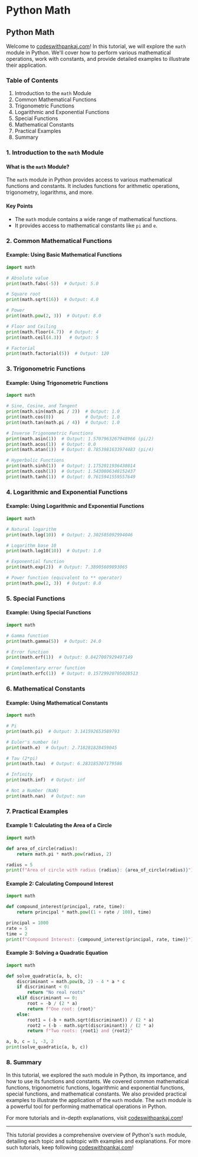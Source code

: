 # Python Math

## Python Math

Welcome to [codeswithpankaj.com](https://codeswithpankaj.com)! In this tutorial, we will explore the `math` module in Python. We'll cover how to perform various mathematical operations, work with constants, and provide detailed examples to illustrate their application.

### Table of Contents

1. Introduction to the `math` Module
2. Common Mathematical Functions
3. Trigonometric Functions
4. Logarithmic and Exponential Functions
5. Special Functions
6. Mathematical Constants
7. Practical Examples
8. Summary

### 1. Introduction to the `math` Module

#### What is the `math` Module?

The `math` module in Python provides access to various mathematical functions and constants. It includes functions for arithmetic operations, trigonometry, logarithms, and more.

#### Key Points

* The `math` module contains a wide range of mathematical functions.
* It provides access to mathematical constants like `pi` and `e`.

### 2. Common Mathematical Functions

#### Example: Using Basic Mathematical Functions

```python
import math

# Absolute value
print(math.fabs(-5))  # Output: 5.0

# Square root
print(math.sqrt(16))  # Output: 4.0

# Power
print(math.pow(2, 3))  # Output: 8.0

# Floor and Ceiling
print(math.floor(4.7))  # Output: 4
print(math.ceil(4.3))   # Output: 5

# Factorial
print(math.factorial(5))  # Output: 120
```

### 3. Trigonometric Functions

#### Example: Using Trigonometric Functions

```python
import math

# Sine, Cosine, and Tangent
print(math.sin(math.pi / 2))  # Output: 1.0
print(math.cos(0))            # Output: 1.0
print(math.tan(math.pi / 4))  # Output: 1.0

# Inverse Trigonometric Functions
print(math.asin(1))  # Output: 1.5707963267948966 (pi/2)
print(math.acos(1))  # Output: 0.0
print(math.atan(1))  # Output: 0.7853981633974483 (pi/4)

# Hyperbolic Functions
print(math.sinh(1))  # Output: 1.1752011936438014
print(math.cosh(1))  # Output: 1.5430806348152437
print(math.tanh(1))  # Output: 0.7615941559557649
```

### 4. Logarithmic and Exponential Functions

#### Example: Using Logarithmic and Exponential Functions

```python
import math

# Natural logarithm
print(math.log(10))  # Output: 2.302585092994046

# Logarithm base 10
print(math.log10(10))  # Output: 1.0

# Exponential function
print(math.exp(2))  # Output: 7.38905609893065

# Power function (equivalent to ** operator)
print(math.pow(2, 3))  # Output: 8.0
```

### 5. Special Functions

#### Example: Using Special Functions

```python
import math

# Gamma function
print(math.gamma(5))  # Output: 24.0

# Error function
print(math.erf(1))  # Output: 0.8427007929497149

# Complementary error function
print(math.erfc(1))  # Output: 0.15729920705028513
```

### 6. Mathematical Constants

#### Example: Using Mathematical Constants

```python
import math

# Pi
print(math.pi)  # Output: 3.141592653589793

# Euler's number (e)
print(math.e)  # Output: 2.718281828459045

# Tau (2*pi)
print(math.tau)  # Output: 6.283185307179586

# Infinity
print(math.inf)  # Output: inf

# Not a Number (NaN)
print(math.nan)  # Output: nan
```

### 7. Practical Examples

#### Example 1: Calculating the Area of a Circle

```python
import math

def area_of_circle(radius):
    return math.pi * math.pow(radius, 2)

radius = 5
print(f"Area of circle with radius {radius}: {area_of_circle(radius)}")
```

#### Example 2: Calculating Compound Interest

```python
import math

def compound_interest(principal, rate, time):
    return principal * math.pow((1 + rate / 100), time)

principal = 1000
rate = 5
time = 2
print(f"Compound Interest: {compound_interest(principal, rate, time)}")
```

#### Example 3: Solving a Quadratic Equation

```python
import math

def solve_quadratic(a, b, c):
    discriminant = math.pow(b, 2) - 4 * a * c
    if discriminant < 0:
        return "No real roots"
    elif discriminant == 0:
        root = -b / (2 * a)
        return f"One root: {root}"
    else:
        root1 = (-b + math.sqrt(discriminant)) / (2 * a)
        root2 = (-b - math.sqrt(discriminant)) / (2 * a)
        return f"Two roots: {root1} and {root2}"

a, b, c = 1, -3, 2
print(solve_quadratic(a, b, c))
```

### 8. Summary

In this tutorial, we explored the `math` module in Python, its importance, and how to use its functions and constants. We covered common mathematical functions, trigonometric functions, logarithmic and exponential functions, special functions, and mathematical constants. We also provided practical examples to illustrate the application of the `math` module. The `math` module is a powerful tool for performing mathematical operations in Python.

For more tutorials and in-depth explanations, visit [codeswithpankaj.com](https://codeswithpankaj.com)!

***

This tutorial provides a comprehensive overview of Python's `math` module, detailing each topic and subtopic with examples and explanations. For more such tutorials, keep following [codeswithpankaj.com](https://codeswithpankaj.com)!
